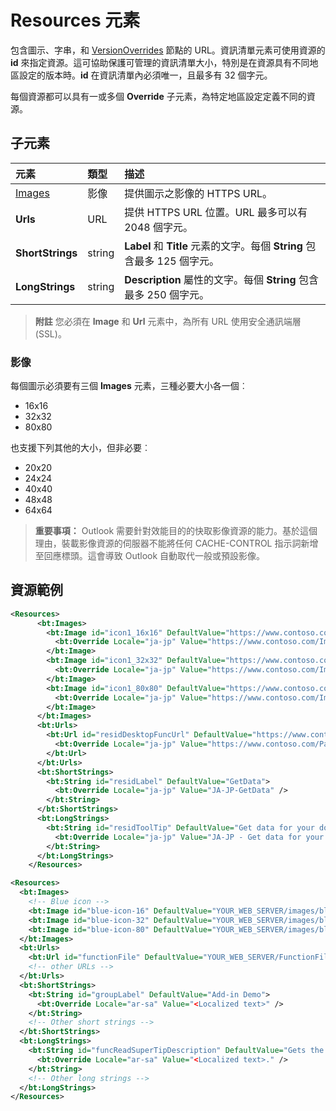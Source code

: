 # <a name="resources-element"></a>Resources 元素

包含圖示、字串，和 [VersionOverrides](./versionoverrides.md) 節點的 URL。資訊清單元素可使用資源的 **id** 來指定資源。這可協助保護可管理的資訊清單大小，特別是在資源具有不同地區設定的版本時。**id** 在資訊清單內必須唯一，且最多有 32 個字元。

每個資源都可以具有一或多個 **Override** 子元素，為特定地區設定定義不同的資源。

## <a name="child-elements"></a>子元素

|  元素 |  類型	  |  描述  |
|:-----|:-----|:-----|
|  [Images](#images)            |  影像   |  提供圖示之影像的 HTTPS URL。 |
|  **Urls**                |  URL     |  提供 HTTPS URL 位置。URL 最多可以有 2048 個字元。 |
|  **ShortStrings** |  string  |  **Label** 和 **Title** 元素的文字。每個 **String** 包含最多 125 個字元。|
|  **LongStrings**  |  string  | **Description** 屬性的文字。每個 **String** 包含最多 250 個字元。|

>**附註**  您必須在 **Image** 和 **Url** 元素中，為所有 URL 使用安全通訊端層 (SSL)。

### <a name="images"></a>影像
每個圖示必須要有三個 **Images** 元素，三種必要大小各一個︰
- 16x16
- 32x32
- 80x80

也支援下列其他的大小，但非必要︰
- 20x20
- 24x24
- 40x40
- 48x48
- 64x64

> **重要事項：** Outlook 需要針對效能目的的快取影像資源的能力。基於這個理由，裝載影像資源的伺服器不能將任何 CACHE-CONTROL 指示詞新增至回應標頭。這會導致 Outlook 自動取代一般或預設影像。    


## <a name="resources-examples"></a>資源範例 

```XML
<Resources>
      <bt:Images>
        <bt:Image id="icon1_16x16" DefaultValue="https://www.contoso.com/Images/icon_default.png">
          <bt:Override Locale="ja-jp" Value="https://www.contoso.com/Images/ja-jp16-icon_default.png" />
        </bt:Image>
        <bt:Image id="icon1_32x32" DefaultValue="https://www.contoso.com/Images/icon_default.png">
          <bt:Override Locale="ja-jp" Value="https://www.contoso.com/Images/ja-jp32-icon_default.png" />
        </bt:Image>
        <bt:Image id="icon1_80x80" DefaultValue="https://www.contoso.com/Images/icon_default.png">
          <bt:Override Locale="ja-jp" Value="https://www.contoso.com/Images/ja-jp80-icon_default.png" />
        </bt:Image>
      </bt:Images>
      <bt:Urls>
        <bt:Url id="residDesktopFuncUrl" DefaultValue="https://www.contoso.com/Pages/Home.aspx">
          <bt:Override Locale="ja-jp" Value="https://www.contoso.com/Pages/Home.aspx" />
        </bt:Url>
      </bt:Urls>
      <bt:ShortStrings>
        <bt:String id="residLabel" DefaultValue="GetData">
          <bt:Override Locale="ja-jp" Value="JA-JP-GetData" />
        </bt:String>
      </bt:ShortStrings>
      <bt:LongStrings>
        <bt:String id="residToolTip" DefaultValue="Get data for your document.">
          <bt:Override Locale="ja-jp" Value="JA-JP - Get data for your document." />
        </bt:String>
      </bt:LongStrings>
    </Resources>
```


```xml
<Resources>
  <bt:Images>
    <!-- Blue icon -->
    <bt:Image id="blue-icon-16" DefaultValue="YOUR_WEB_SERVER/images/blue-16.png"/>
    <bt:Image id="blue-icon-32" DefaultValue="YOUR_WEB_SERVER/images/blue-32.png"/>
    <bt:Image id="blue-icon-80" DefaultValue="YOUR_WEB_SERVER/images/blue-80.png"/>
  </bt:Images>
  <bt:Urls>
    <bt:Url id="functionFile" DefaultValue="YOUR_WEB_SERVER/FunctionFile/Functions.html"/>
    <!-- other URLs -->
  </bt:Urls>
  <bt:ShortStrings>
    <bt:String id="groupLabel" DefaultValue="Add-in Demo">
      <bt:Override Locale="ar-sa" Value="<Localized text>" />
    </bt:String>
    <!-- Other short strings -->
  </bt:ShortStrings>
  <bt:LongStrings>
    <bt:String id="funcReadSuperTipDescription" DefaultValue="Gets the subject of the message or appointment.">
      <bt:Override Locale="ar-sa" Value="<Localized text>." />
    </bt:String>
    <!-- Other long strings -->
  </bt:LongStrings>
</Resources>
```

